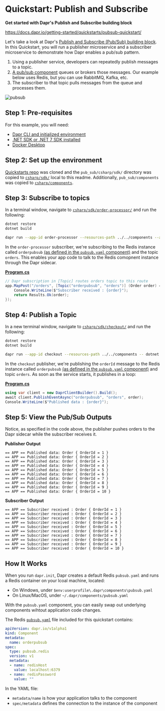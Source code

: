 # Quickstart: Publish and Subscribe

**Get started with Dapr's Publish and Subscribe building block**  

https://docs.dapr.io/getting-started/quickstarts/pubsub-quickstart/

Let's take a look at Dapr's [Publish and Subscribe (Pub/Sub) building block](https://docs.dapr.io/developing-applications/building-blocks/pubsub/). In this Quickstart, you will run a publisher microservice and a subscriber microservice to demonstrate how Dapr enables a pub/sub pattern.

1. Using a publisher service, developers can repeatedly publish messages to a topic.
2. [A pub/sub component](https://docs.dapr.io/concepts/components-concept/#pubsub-brokers) queues or brokers those messages. Our example below uses Redis, but you can use RabbitMQ, Kafka, etc.
3. The subscriber to that topic pulls messages from the queue and processes them.

![pubsub](https://docs.dapr.io/images/pubsub-quickstart/pubsub-diagram.png)

## Step 1: Pre-requisites

For this example, you will need:

* [Dapr CLI and initialized environment](https://docs.dapr.io/getting-started)
* [.NET SDK or .NET 7 SDK installed](https://dotnet.microsoft.com/download)
* [Docker Desktop](https://www.docker.com/products/docker-desktop)

## Step 2: Set up the environment

[Quickstarts repo](https://github.com/dapr/quickstarts/) was cloned and the `pub_sub/csharp/sdk/` directory was copied to [`csharp/sdk/`](./csharp/sdk/) local to this readme. Additionally, `pub_sub/components` was copied to [`csharp/components`](./csharp/components/).

## Step 3: Subscribe to topics

In a terminal window, navigate to [`csharp/sdk/order-processor/`](./csharp/sdk/order-processor/) and run the following:

```bash
dotnet restore
dotnet build

dapr run --app-id order-processor --resources-path ../../components --app-port 7002 -- dotnet run
```

In the `order-processor` subscriber, we're subscribing to the Redis instance called `orderpubsub` [(as defined in the `pubsub.yaml` component)](./csharp/components/pubsub.yaml) and the topic `orders`. This enables your app code to talk to the Redis comopnent instance through the Dapr sidecar.

[**Program.cs**](./csharp/sdk/order-processor/Program.cs#L17)

```cs
// Dapr subscription in [Topic] routes orders topic to this route
app.MapPost("/orders", [Topic("orderpubsub", "orders")] (Order order) => {
    Console.WriteLine($"Subscriber received : {order}");
    return Results.Ok(order);
});
```

## Step 4: Publish a Topic

In a new terminal window, navigate to [`csharp/sdk/checkout/`](./csharp/sdk/checkout/) and run the following:

```bash
dotnet restore
dotnet build

dapr run --app-id checkout --resources-path ../../components -- dotnet run
```

In the `checkout` publisher, we're publishing the `orderId` message to the Redis instance called `orderpubsub` [(as defined in the `pubsub.yaml` component)](./csharp/components/pubsub.yaml) and topic `orders`. As soon as the service starts, it publishes in a loop:

[**Program.cs**](./csharp/sdk/checkout/Program.cs#L8)

```cs
using var client = new DaprClientBuilder().Build();
await client.PublishEventAsync("orderpubsub", "orders", order);
Console.WriteLine($"Published data : {order}");
```

## Step 5: View the Pub/Sub Outputs

Notice, as specified in the code above, the publisher pushes orders to the Dapr sidecar while the subscriber receives it.

**Publisher Output**

```
== APP == Published data: Order { OrderId = 1 }
== APP == Published data: Order { OrderId = 2 }
== APP == Published data: Order { OrderId = 3 }
== APP == Published data: Order { OrderId = 4 }
== APP == Published data: Order { OrderId = 5 }
== APP == Published data: Order { OrderId = 6 }
== APP == Published data: Order { OrderId = 7 }
== APP == Published data: Order { OrderId = 8 }
== APP == Published data: Order { OrderId = 9 }
== APP == Published data: Order { OrderId = 10 }
```

**Subscriber Output**  

```
== APP == Subscriber received : Order { OrderId = 1 }       
== APP == Subscriber received : Order { OrderId = 2 }       
== APP == Subscriber received : Order { OrderId = 3 }       
== APP == Subscriber received : Order { OrderId = 4 }       
== APP == Subscriber received : Order { OrderId = 5 }       
== APP == Subscriber received : Order { OrderId = 6 }       
== APP == Subscriber received : Order { OrderId = 7 }       
== APP == Subscriber received : Order { OrderId = 8 }       
== APP == Subscriber received : Order { OrderId = 9 }       
== APP == Subscriber received : Order { OrderId = 10 }
```

## How It Works

When you run `dapr.init`, Dapr creates a default Redis `pubsub.yaml` and runs a Redis container on your lcoal machine, located:

* On Windows, under `$env:userprofile\.dapr\components\pubsub.yaml`
* On Linux/MacOS, under `~/.dapr/components/pubsub.yaml`

With the `pubsub.yaml` component, you can easily swap out underlying components wihtout application code changes.

The Redis [`pubsub.yaml`](./csharp/components/pubsub.yaml) file included for this quickstart contains:

```yaml
apiVersion: dapr.io/v1alpha1
kind: Component
metadata:
  name: orderpubsub
spec:
  type: pubsub.redis
  version: v1
  metadata:
  - name: redisHost
    value: localhost:6379
  - name: redisPassword
    value: ""
```

In the YAML file:

* `metadata/name` is how your application talks to the component
* `spec/metadata` defines the connection to the instance of the component